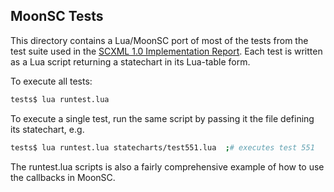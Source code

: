## MoonSC Tests


This directory contains a Lua/MoonSC port of most of the tests from the test suite
used in the [SCXML 1.0 Implementation Report](https://www.w3.org/Voice/2013/scxml-irp/).
Each test is written as a Lua script returning a statechart in its Lua-table form.

To execute all tests:

```sh
tests$ lua runtest.lua
```

To execute a single test, run the same script by passing it the file defining
its statechart, e.g.

```sh
tests$ lua runtest.lua statecharts/test551.lua  ;# executes test 551
```

The runtest.lua scripts is also a fairly comprehensive example of how to use
the callbacks in MoonSC.

